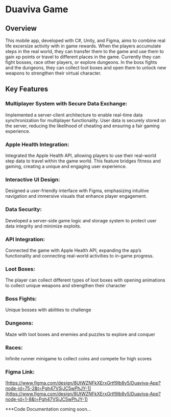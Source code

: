 # Duaviva Game
## Overview
This mobile app, developed with C#, Unity, and Figma, aims to combine real life excersize activity with in game rewards. When the players accumulate steps in the real world, they can transfer them to the game and use them to gain xp points or travel to different places in the game. Currently they can fight bosses, race other players, or explore dungeons. In the boss fights and the dungeons, they can collect loot boxes and open them to unlock new weapons to strengthen their virtual character. 

## Key Features
### Multiplayer System with Secure Data Exchange: 
Implemented a server-client architecture to enable real-time data synchronization for multiplayer functionality. User data is securely stored on the server, reducing the likelihood of cheating and ensuring a fair gaming experience.
### Apple Health Integration:
Integrated the Apple Health API, allowing players to use their real-world step data to travel within the game world. This feature bridges fitness and gaming, creating a unique and engaging user experience.
### Interactive UI Design:
Designed a user-friendly interface with Figma, emphasizing intuitive navigation and immersive visuals that enhance player engagement.
### Data Security: 
Developed a server-side game logic and storage system to protect user data integrity and minimize exploits.
### API Integration: 
Connected the game with Apple Health API, expanding the app’s functionality and connecting real-world activities to in-game progress.
### Loot Boxes: 
The player can collect different types of loot boxes with opening animations to collect unique weapons and strengthen their character
### Boss Fights:
Unique bosses with abilities to challenge
### Dungeons:
Maze with loot boxes and enemies and puzzles to explore and conquer
### Races: 
Infinite runner minigame to collect coins and compete for high scores

### Figma Link: 
[https://www.figma.com/design/8UtWZNFkXErxGrtf9lb8y5/Duaviva-App?node-id=75-2&t=Pgh47VSjJC5wPhJY-1](https://www.figma.com/design/8UtWZNFkXErxGrtf9lb8y5/Duaviva-App?node-id=1-8&t=Pgh47VSjJC5wPhJY-1)

***Code Documentation coming soon...
